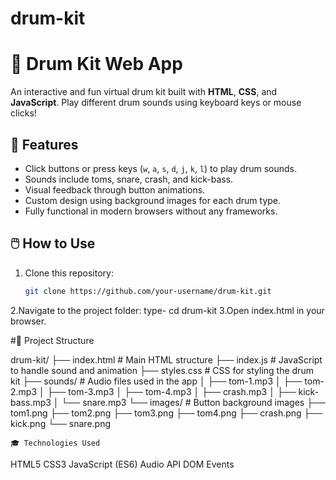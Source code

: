 # drum-kit
# 🥁 Drum Kit Web App

An interactive and fun virtual drum kit built with **HTML**, **CSS**, and **JavaScript**. Play different drum sounds using keyboard keys or mouse clicks!

## 🔧 Features

- Click buttons or press keys (`w`, `a`, `s`, `d`, `j`, `k`, `l`) to play drum sounds.
- Sounds include toms, snare, crash, and kick-bass.
- Visual feedback through button animations.
- Custom design using background images for each drum type.
- Fully functional in modern browsers without any frameworks.

## 🖱️ How to Use

1. Clone this repository:
   ```bash
   git clone https://github.com/your-username/drum-kit.git
2.Navigate to the project folder:
 type- cd drum-kit
 3.Open index.html in your browser.

 
#📁 Project Structure

 drum-kit/
├── index.html         # Main HTML structure
├── index.js           # JavaScript to handle sound and animation
├── styles.css         # CSS for styling the drum kit
├── sounds/            # Audio files used in the app
│   ├── tom-1.mp3
│   ├── tom-2.mp3
│   ├── tom-3.mp3
│   ├── tom-4.mp3
│   ├── crash.mp3
│   ├── kick-bass.mp3
│   └── snare.mp3
└── images/            # Button background images
    ├── tom1.png
    ├── tom2.png
    ├── tom3.png
    ├── tom4.png
    ├── crash.png
    ├── kick.png
    └── snare.png

    🎓 Technologies Used
HTML5
CSS3
JavaScript (ES6)
Audio API
DOM Events
